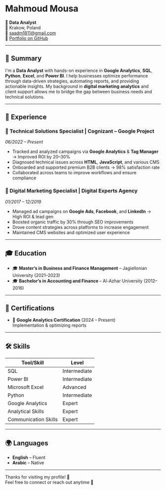 # Mahmoud Mousa

🎯 **Data Analyst**  
📍 Krakow, Poland  
📧 [saadm1811@gmail.com](mailto:saadm1811@gmail.com)  
🔗 [Portfolio on GitHub](https://github.com/Saadm1811/Portfolio)  

---

## 🧠 Summary

I'm a **Data Analyst** with hands-on experience in **Google Analytics**, **SQL**, **Python**, **Excel**, and **Power BI**. I help businesses optimize performance through data-driven strategies, automating reports, and providing actionable insights. My background in **digital marketing analytics** and client support allows me to bridge the gap between business needs and technical solutions.

---

## 💼 Experience

### 📌 Technical Solutions Specialist | Cognizant – Google Project  
*06/2022 – Present*

- Tracked and analyzed campaigns via **Google Analytics** & **Tag Manager** → Improved ROI by 20–30%  
- Diagnosed technical issues across **HTML**, **JavaScript**, and various CMS  
- Onboarded and supported premium B2B clients → 98% satisfaction rate  
- Collaborated across teams to improve workflows and ensure compliance

### 📌 Digital Marketing Specialist | Digital Experts Agency  
*01/2017 – 12/2019*

- Managed ad campaigns on **Google Ads**, **Facebook**, and **LinkedIn** → High ROI & lead gen  
- Boosted organic traffic by 30% through SEO improvements  
- Drove content strategies across platforms to increase engagement  
- Maintained CMS websites and optimized user experience

---

## 🎓 Education

- 🎓 **Master’s in Business and Finance Management** – Jagiellonian University (2021–2023)  
- 🎓 **Bachelor’s in Accounting and Finance** – Al-Azhar University (2012–2016)

---

## 📜 Certifications

- 🏅 **Google Analytics Certification** (2024 – Present)  
  Implementation & optimizing reports

---

## 🛠️ Skills

| Tool/Skill             | Level         |
|------------------------|---------------|
| SQL                   | Intermediate  |
| Power BI              | Intermediate  |
| Microsoft Excel       | Advanced      |
| Python                | Intermediate  |
| Google Analytics      | Expert        |
| Analytical Skills     | Expert        |
| Communication Skills  | Expert        |

---

## 🌍 Languages

- **English** – Fluent  
- **Arabic** – Native

---

Thanks for visiting my profile! 🙌  
Feel free to connect or reach out anytime 🚀
